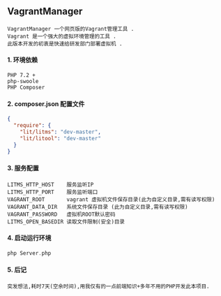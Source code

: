 ## VagrantManager
    VagrantManager 一个网页版的Vagrant管理工具 .
    Vagrant 是一个强大的虚拟环境管理的工具 .
    此版本开发的初衷是快速给研发部门部署虚拟机 .
 
#### 1. 环境依赖
    PHP 7.2 +
    php-swoole
    PHP Composer
    
#### 2. composer.json 配置文件
````json
{
  "require": {
    "lit/litms": "dev-master",
    "lit/litool": "dev-master"
  }
}
````
#### 3. 服务配置
    LITMS_HTTP_HOST    服务监听IP
    LITMS_HTTP_PORT    服务监听端口
    VAGRANT_ROOT       vagrant 虚拟机文件保存目录(此为自定义目录,需有读写权限)
    VAGRANT_DATA_DIR   系统文件保存目录 (此为自定义目录,需有读写权限)
    VAGRANT_PASSWORD   虚拟机ROOT默认密码
    LITMS_OPEN_BASEDIR 读取文件限制(安全)目录

#### 4. 启动运行环境
````php
php Server.php
````

#### 5. 后记
    突发想法,耗时7天(空余时间),用我仅有的一点前端知识+多年不用的PHP开发此本项目.